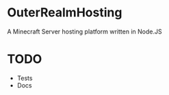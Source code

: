 OuterRealmHosting
=================

A Minecraft Server hosting platform written in Node.JS

TODO
====

- Tests
- Docs
